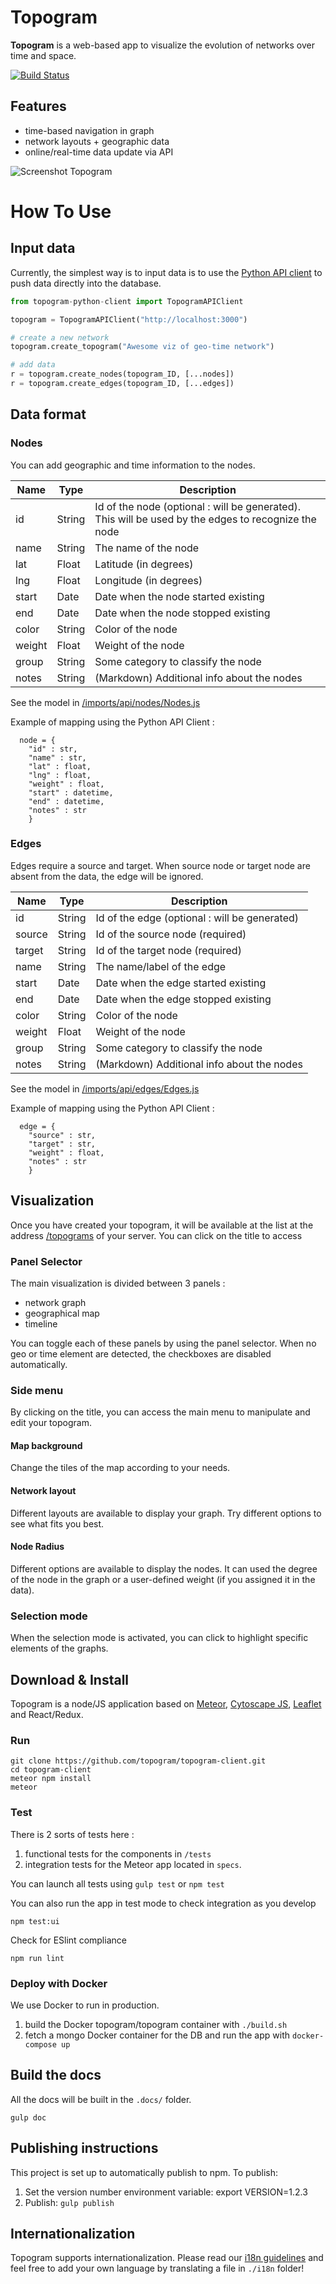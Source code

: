 # Topogram

**Topogram** is a web-based app to visualize the evolution of networks over time and space.

[![Build Status](https://travis-ci.org/topogram/topogram.svg?branch=api)](https://travis-ci.org/topogram/topogram)


## Features

* time-based navigation in graph
* network layouts + geographic data
* online/real-time data update via API

![Screenshot Topogram](./.docs/img/Topogram-Network.png)


# How To Use

## Input data

Currently, the simplest way is to input data is to use the [Python API client](https://github.com/topogram/topogram-api-client) to push data directly into the database.


```python
from topogram-python-client import TopogramAPIClient

topogram = TopogramAPIClient("http://localhost:3000")

# create a new network
topogram.create_topogram("Awesome viz of geo-time network")

# add data
r = topogram.create_nodes(topogram_ID, [...nodes])
r = topogram.create_edges(topogram_ID, [...edges])

```

## Data format

### Nodes

You can add geographic and time information to the nodes.

| Name | Type | Description |
|---|---|---|
| id | String | Id of the node (optional : will be generated). This will be used by the edges to recognize the node |
| name | String | The name of the node |
| lat | Float | Latitude (in degrees) |
| lng | Float | Longitude (in degrees)|
| start | Date | Date when the node started existing |
| end | Date | Date when the node stopped existing |
| color | String | Color of the node |
| weight | Float | Weight of the node |
| group | String | Some category to classify the node |
| notes | String | (Markdown) Additional info about the nodes |

See the model in [/imports/api/nodes/Nodes.js]()


Example of mapping using the Python API Client :

```
  node = {
    "id" : str,
    "name" : str,
    "lat" : float,
    "lng" : float,
    "weight" : float,
    "start" : datetime,
    "end" : datetime,
    "notes" : str
    }
```

### Edges

Edges require a source and target. When source node or target node are absent from the data, the edge will be ignored.

| Name | Type | Description |
|---|---|---|
| id | String | Id of the edge (optional : will be generated) |
| source | String | Id of the source node (required)|
| target | String | Id of the target node (required)|
| name | String | The name/label of the edge |
| start | Date | Date when the edge started existing |
| end | Date | Date when the edge stopped existing |
| color | String | Color of the node |
| weight | Float | Weight of the node |
| group | String | Some category to classify the node |
| notes | String | (Markdown) Additional info about the nodes |

See the model in [/imports/api/edges/Edges.js]()


Example of mapping using the Python API Client :

```
  edge = {
    "source" : str,
    "target" : str,
    "weight" : float,
    "notes" : str
    }
```

## Visualization

Once you have created your topogram, it will be available at the list at the address [/topograms]() of your server. You can click on the title to access


### Panel Selector

The main visualization is divided between 3 panels :

* network graph
* geographical map
* timeline

You can toggle each of these panels by using the panel selector. When no geo or time element are detected, the checkboxes are disabled automatically.

### Side menu

By clicking on the title, you can access the main menu to manipulate and edit your topogram.

#### Map background

Change the tiles of the map according to your needs.

#### Network layout

Different layouts are available to display your graph. Try different options to see what fits you best.

#### Node Radius

Different options are available to display the nodes. It can used the degree of the node in the graph or a user-defined weight (if you assigned it in the data).

### Selection mode

When the selection mode is activated, you can click to highlight specific elements of the graphs.


## Download & Install

Topogram is a node/JS application based on [Meteor](https://www.meteor.com/), [Cytoscape JS](http://js.cytoscape.org), [Leaflet](http://leafletjs.com) and React/Redux.

### Run

    git clone https://github.com/topogram/topogram-client.git
    cd topogram-client
    meteor npm install
    meteor

### Test

There is 2 sorts of tests here :

1. functional tests for the components in `/tests`
2. integration tests for the Meteor app located in ```specs```.

You can launch all tests using `gulp test` or `npm test`

You can also run the app in test mode to check integration as you develop

    npm test:ui

Check for ESlint compliance

    npm run lint


### Deploy with Docker

We use Docker to run in production.

1. build the Docker topogram/topogram container with `./build.sh`
1. fetch a mongo Docker container for the DB and run the app with `docker-compose up`


## Build the docs

All the docs will be built in the `.docs/` folder.

    gulp doc

## Publishing instructions

This project is set up to automatically publish to npm. To publish:

1. Set the version number environment variable: export VERSION=1.2.3
1. Publish: ```gulp publish```

## Internationalization

Topogram supports internationalization. Please read our [i18n guidelines](https://github.com/topogram/topogram/wiki/App-translation) and feel free to add your own language by translating a file in `./i18n` folder!

